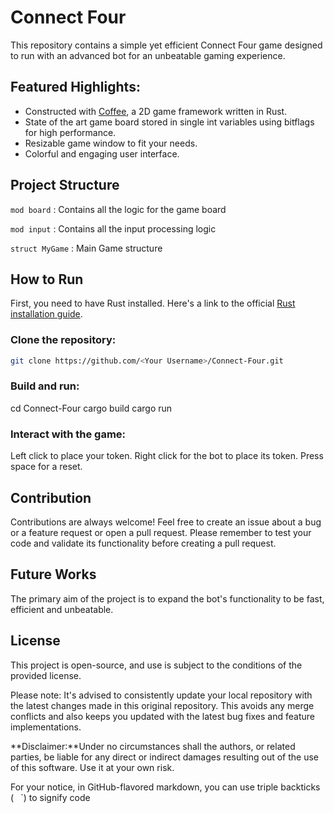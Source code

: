 # Connect Four

This repository contains a simple yet efficient Connect Four game designed to run with an advanced bot for an unbeatable gaming experience. 

## Featured Highlights:

- Constructed with [Coffee](https://github.com/hecrj/coffee), a 2D game framework written in Rust.
- State of the art game board stored in single int variables using bitflags for high performance.
- Resizable game window to fit your needs.
- Colorful and engaging user interface.

## Project Structure

`mod board` : Contains all the logic for the game board

`mod input` : Contains all the input processing logic 

`struct MyGame` :  Main Game structure 

 ## How to Run
 First, you need to have Rust installed. Here's a link to the official [Rust installation guide](https://www.rust-lang.org/tools/install).

### Clone the repository:
```bash
git clone https://github.com/<Your Username>/Connect-Four.git
```
### Build and run:

cd Connect-Four
cargo build
cargo run

### Interact with the game:

Left click to place your token. Right click for the bot to place its token. Press space for a reset.
## Contribution

Contributions are always welcome! Feel free to create an issue about a bug or a feature request or open a pull request. Please remember to test your code and validate its functionality before creating a pull request.
## Future Works

The primary aim of the project is to expand the bot's functionality to be fast, efficient and unbeatable.
## License

This project is open-source, and use is subject to the conditions of the provided license.

Please note: It's advised to consistently update your local repository with the latest changes made in this original repository. This avoids any merge conflicts and also keeps you updated with the latest bug fixes and feature implementations.

**Disclaimer:**Under no circumstances shall the authors, or related parties, be liable for any direct or indirect damages resulting out of the use of this software. Use it at your own risk.

For your notice, in GitHub-flavored markdown, you can use triple backticks (` ` `) to signify code
